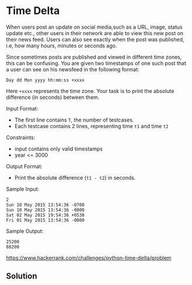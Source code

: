 # Time Delta
When users post an update on social media,such as a URL, image, status update etc., other users in their network are able to view this new post on their news feed. Users can also see exactly when the post was published, i.e, how many hours, minutes or seconds ago.

Since sometimes posts are published and viewed in different time zones, this can be confusing. You are given two timestamps of one such post that a user can see on his newsfeed in the following format:

`Day dd Mon yyyy hh:mm:ss +xxxx`

Here `+xxxx` represents the time zone. Your task is to print the absolute difference (in seconds) between them.

Input Format:
* The first line contains `T`, the number of testcases.
* Each testcase contains 2 lines, representing time `t1` and time `t2`

Constraints:
* input contains only valid timestamps
* year <= 3000

Output Format:
* Print the absolute difference (`t1 - t2`) in seconds.

Sample Input:
```
2
Sun 10 May 2015 13:54:36 -0700
Sun 10 May 2015 13:54:36 -0000
Sat 02 May 2015 19:54:36 +0530
Fri 01 May 2015 13:54:36 -0000
```

Sample Output:
```
25200
88200
```

https://www.hackerrank.com/challenges/python-time-delta/problem

## Solution
